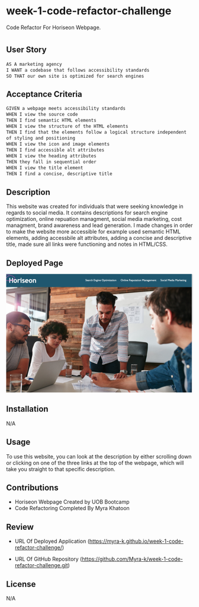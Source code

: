# week-1-code-refactor-challenge

Code Refactor For Horiseon Webpage.

 # <Horiseon Social Solutions Services>

## User Story

```
AS A marketing agency
I WANT a codebase that follows accessibility standards
SO THAT our own site is optimized for search engines
```

## Acceptance Criteria

```
GIVEN a webpage meets accessibility standards
WHEN I view the source code
THEN I find semantic HTML elements
WHEN I view the structure of the HTML elements
THEN I find that the elements follow a logical structure independent of styling and positioning
WHEN I view the icon and image elements
THEN I find accessible alt attributes
WHEN I view the heading attributes
THEN they fall in sequential order
WHEN I view the title element
THEN I find a concise, descriptive title
```


## Description

This website was created for individuals that were seeking knowledge in regards to social media. It contains descriptions for search engine optimization, online repuation managment, social media marketing, cost managment, brand awareness and lead generation. I made changes in order to make the website more accessible for example used semantic HTML elements, adding accessbile alt attributes, adding a concise and descriptive title, made sure all links were functioning and notes in HTML/CSS.

## Deployed Page

![Deployed page screenshot](./assets/images/Screenshot.png)


## Installation

N/A

## Usage

To use this website, you can look at the description by either scrolling down or clicking on one of the three links at the top of the webpage, which will take you straight to that specific description.

## Contributions 

* Horiseon Webpage Created by UOB Bootcamp
* Code Refactoring Completed By Myra Khatoon

## Review

 * URL Of Deployed Application (https://myra-k.github.io/week-1-code-refactor-challenge/)

 * URL Of GitHub Repository (https://github.com/Myra-k/week-1-code-refactor-challenge.git)

## License

N/A